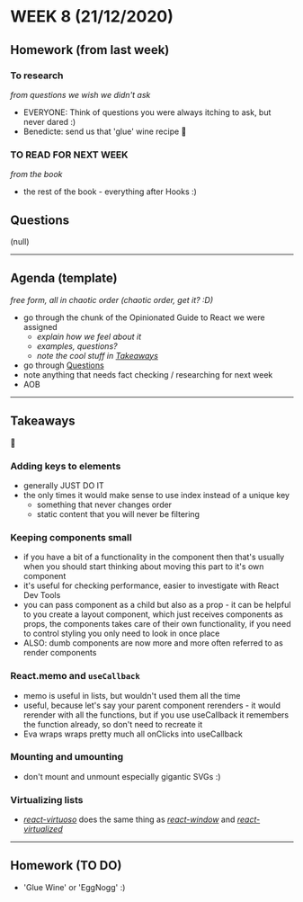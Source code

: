 # WEEK 8 (21/12/2020)  

## Homework (from last week)  
### To research  
_from questions we wish we didn't ask_   
- EVERYONE: Think of questions you were always itching to ask, but never dared :)  
- Benedicte: send us that 'glue' wine recipe 🍷  

### TO READ FOR NEXT WEEK  
_from the book_  
- the rest of the book - everything after Hooks :)  

## Questions  
(null)  

---

## Agenda (template)  
_free form, all in chaotic order (chaotic order, get it? :D)_
- go through the chunk of the Opinionated Guide to React we were assigned  
    - _explain how we feel about it_  
    - _examples, questions?_  
    - _note the cool stuff in [Takeaways](#Takeaways)_  
- go through [Questions](#Questions)  
- note anything that needs fact checking / researching for next week  
- AOB  

--- 

## Takeaways  
:takeout_box:   

### Adding keys to elements  
- generally JUST DO IT  
- the only times it would make sense to use index instead of a unique key  
	- something that never changes order  
	- static content that you will never be filtering  

### Keeping components small  
- if you have a bit of a functionality in the component then that's usually when you should start thinking about moving this part to it's own component  
- it's useful for checking performance, easier to investigate with React Dev Tools
- you can pass component as a child but also as a prop - it can be helpful to you create a layout component, which just receives components as props, the components takes care of their own functionality, if you need to control styling you only need to look in once place  
- ALSO: dumb components are now more and more often referred to as render components  

### React.memo and `useCallback`  
- memo is useful in lists, but wouldn't used them all the time  
- useful, because let's say your parent component rerenders - it would rerender with all the functions, but if you use useCallback it remembers the function already, so don't need to recreate it  
- Eva wraps wraps pretty much all onClicks into useCallback  

### Mounting and umounting  
- don't mount and unmount especially gigantic SVGs :)  

### Virtualizing lists  
- [_react-virtuoso_](https://github.com/petyosi/react-virtuoso) does the same thing as [_react-window_](https://react-window.now.sh/#/examples/list/fixed-size) and [_react-virtualized_](https://bvaughn.github.io/react-virtualized/#/components/List)  

---

## Homework (TO DO)  
- 'Glue Wine' or 'EggNogg' :)  
